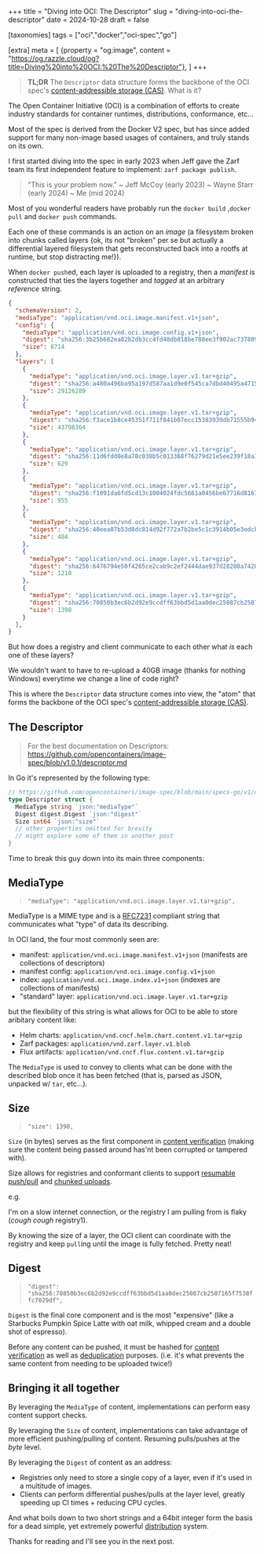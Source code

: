 +++
title = "Diving into OCI: The Descriptor"
slug = "diving-into-oci-the-descriptor"
date = 2024-10-28
draft = false

[taxonomies]
tags = ["oci","docker","oci-spec","go"]

[extra]
meta = [
    {property = "og:image", content = "https://og.razzle.cloud/og?title=Diving%20into%20OCI:%20The%20Descriptor"},
]
+++

> **TL;DR** The `Descriptor` data structure forms the backbone of the OCI spec's [content-addressible storage (CAS)](https://en.wikipedia.org/wiki/Content-addressable_storage). What is it?

<!-- more -->

The Open Container Initiative (OCI) is a combination of efforts to create industry standards for container runtimes, distributions, conformance, etc...

Most of the spec is derived from the Docker V2 spec, but has since added support for many non-image based usages of containers, and truly stands on its own.

I first started diving into the spec in early 2023 when Jeff gave the Zarf team its first independent feature to implement: `zarf package publish`.

> "This is your problem now."
>  ~ Jeff McCoy (early 2023)
>  ~ Wayne Starr (early 2024)
>  ~ Me (mid 2024)

Most of you wonderful readers have probably run the `docker build` ,`docker pull` and `docker push` commands.

Each one of these commands is an action on an _image_ (a filesystem broken into chunks called layers {ok, its not "broken" per se but actually a differential layered filesystem that gets reconstructed back into a rootfs at runtime, but stop distracting me!}).

When `docker push`ed, each layer is uploaded to a registry, then a _manifest_ is constructed that ties the layers together and _tagged_ at an arbitrary _reference_ string.

```json
{
  "schemaVersion": 2,
  "mediaType": "application/vnd.oci.image.manifest.v1+json",
  "config": {
    "mediaType": "application/vnd.oci.image.config.v1+json",
    "digest": "sha256:3b25b682ea82b2db3cc4fd48db818be788ee3f902ac7378090cf2624ec2442df",
    "size": 8714
  },
  "layers": [
    {
      "mediaType": "application/vnd.oci.image.layer.v1.tar+gzip",
      "digest": "sha256:a480a496ba95a197d587aa1d9e0f545ca7dbd40495a4715342228db62b67c4ba",
      "size": 29126289
    },
    {
      "mediaType": "application/vnd.oci.image.layer.v1.tar+gzip",
      "digest": "sha256:f3ace1b8ce45351f711f841b07ecc15383939db71555b947a9ffef6fb168ab18",
      "size": 43798364
    },
    {
      "mediaType": "application/vnd.oci.image.layer.v1.tar+gzip",
      "digest": "sha256:11d6fdd0e8a78c038b5c013368f76279d21e5ee239f18a1e20a3593414fa1095",
      "size": 629
    },
    {
      "mediaType": "application/vnd.oci.image.layer.v1.tar+gzip",
      "digest": "sha256:f1091da6fd5cd13c1004024fdc5661a0456be67716d81671d8d2e7f81c0dbc2e",
      "size": 955
    },
    {
      "mediaType": "application/vnd.oci.image.layer.v1.tar+gzip",
      "digest": "sha256:40eea07b53d8dc814d92f772a7b2be5c1c3914b05e3edcb5f2489e805885a0a3",
      "size": 404
    },
    {
      "mediaType": "application/vnd.oci.image.layer.v1.tar+gzip",
      "digest": "sha256:6476794e50f4265ce2cab9c2ef2444dae937d28280a742899c8770fbca18bfed",
      "size": 1210
    },
    {
      "mediaType": "application/vnd.oci.image.layer.v1.tar+gzip",
      "digest": "sha256:70850b3ec6b2d92e9ccdff63bbd5d1aa0dec25087cb2507165f7538ffc7029df",
      "size": 1398
    }
  ],
}
```

But how does a registry and client communicate to each other what _is_ each one of these layers?

We wouldn't want to have to re-upload a 40GB image (thanks for nothing Windows) everytime we change a line of code right?

This is where the `Descriptor` data structure comes into view, the "atom" that forms the backbone of the OCI spec's [content-addressible storage (CAS)](https://en.wikipedia.org/wiki/Content-addressable_storage).

## The Descriptor

> For the best documentation on Descriptors: <https://github.com/opencontainers/image-spec/blob/v1.0.1/descriptor.md>

In Go it's represented by the following type:

```go
// https://github.com/opencontainers/image-spec/blob/main/specs-go/v1/descriptor.go#L19-L50
type Descriptor struct {
  MediaType string `json:"mediaType"`
  Digest digest.Digest `json:"digest"`
  Size int64 `json:"size"`
  // other properties omitted for brevity
  // might explore some of them in another post
}
```

Time to break this guy down into its main three components:

## MediaType

> `"mediaType": "application/vnd.oci.image.layer.v1.tar+gzip",`

MediaType is a MIME type and is a [RFC7231](https://www.rfc-editor.org/rfc/rfc7231#section-3.1.1.1) compliant string that communicates what "type" of data its describing.

In OCI land, the four most commonly seen are:

- manifest: `application/vnd.oci.image.manifest.v1+json` (manifests are collections of descriptors)
- manifest config: `application/vnd.oci.image.config.v1+json`
- index: `application/vnd.oci.image.index.v1+json` (indexes are collections of manifests)
- "standard" layer: `application/vnd.oci.image.layer.v1.tar+gzip`

but the flexibility of this string is what allows for OCI to be able to store aribitary content like:

- Helm charts: `application/vnd.cncf.helm.chart.content.v1.tar+gzip`
- Zarf packages: `application/vnd.zarf.layer.v1.blob`
- Flux artifacts: `application/vnd.cncf.flux.content.v1.tar+gzip`

The `MediaType` is used to convey to clients what can be done with the described blob once it has been fetched (that is, parsed as JSON, unpacked w/ `tar`, etc...).

## Size

> `"size": 1398,`

`Size` (in bytes) serves as the first component in [content verification](https://github.com/opencontainers/distribution-spec/blob/main/spec.md#content-verification) (making sure the content being passed around has'nt been corrupted or tampered with).

Size allows for registries and conformant clients to support
[resumable push/pull](https://github.com/opencontainers/distribution-spec/blob/main/spec.md#resumable-push) and
[chunked uploads](https://github.com/opencontainers/distribution-spec/blob/main/spec.md#pushing-a-blob-in-chunks).

e.g.

I'm on a slow internet connection, or the registry I am pulling from is flaky (_cough cough_ registry1).

By knowing the size of a layer, the OCI client can coordinate with the registry and keep `pull`ing until the image is fully fetched. Pretty neat!

## Digest

> `"digest": "sha256:70850b3ec6b2d92e9ccdff63bbd5d1aa0dec25087cb2507165f7538ffc7029df",`

`Digest` is the final core component and is the most "expensive" (like a Starbucks Pumpkin Spice Latte with oat milk, whipped cream and a double shot of espresso).

Before any content can be pushed, it must be hashed for
[content verification](https://github.com/opencontainers/distribution-spec/blob/main/spec.md#content-verification)
as well as [deduplication](https://github.com/opencontainers/distribution-spec/blob/main/spec.md#layer-upload-de-duplication)
purposes. (i.e. it's what prevents the same content from needing to be uploaded twice!)

## Bringing it all together

By leveraging the `MediaType` of content, implementations can perform easy content support checks.

By leveraging the `Size` of content, implementations can take advantage of more efficient pushing/pulling of content. Resuming pulls/pushes at the _byte_ level.

By leveraging the `Digest` of content as an address:

- Registries only need to store a single copy of a layer, even if it's used in a multitude of images.
- Clients can perform differential pushes/pulls at the layer level, greatly speeding up CI times + reducing CPU cycles.

And what boils down to two short strings and a 64bit integer form the basis for a dead simple, yet extremely powerful [distribution](https://github.com/opencontainers/distribution-spec/blob/main/spec.md) system.

Thanks for reading and I'll see you in the next post.
